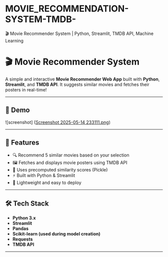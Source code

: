 # MOVIE_RECOMMENDATION-SYSTEM-TMDB-
🎬 Movie Recommender System | Python, Streamlit, TMDB API, Machine Learning

# 🎬 Movie Recommender System

A simple and interactive **Movie Recommender Web App** built with **Python**, **Streamlit**, and **TMDB API**. It suggests similar movies and fetches their posters in real-time!

---

## 📸 Demo

![screenshot] ([Screenshot 2025-05-14 233111.png](https://github.com/Sakshi-Srivastava19/MOVIE_RECOMMENDATION-SYSTEM-TMDB-/blob/main/Screenshot%202025-05-14%20233111.png))



---

## 🚀 Features

- 🔍 Recommend 5 similar movies based on your selection
- 🖼️ Fetches and displays movie posters using TMDB API
- 🧠 Uses precomputed similarity scores (Pickle)
- ⚡ Built with Python & Streamlit
- 💾 Lightweight and easy to deploy

---

## 🛠️ Tech Stack

- **Python 3.x**
- **Streamlit**
- **Pandas**
- **Scikit-learn (used during model creation)**
- **Requests**
- **TMDB API**

---

